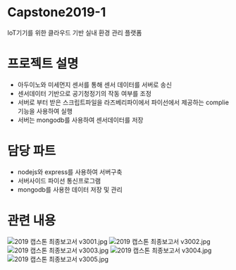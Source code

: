 # Capstone2019-1
IoT기기를 위한 클라우드 기반 실내 환경 관리 플랫폼

# 프로젝트 설명 #
- 아두이노와 미세먼지 센서를 통해 센서 데이터를 서버로 송신
- 센서데이터 기반으로 공기청정기의 작동 여부를 조정
- 서버로 부터 받은 스크립트파일을 라즈베리파이에서 파이선에서 제공하는 complie 기능을 사용하여 실행
- 서버는 mongodb를 사용하여 센서데이터를 저장

# 담당 파트 #
- nodejs와 express를 사용하여 서버구축
- 서버사이드 파이선 통신프로그램
- mongodb를 사용한 데이터 저장 및 관리

# 관련 내용 #

![2019 캡스톤 최종보고서 v3001.jpg](https://meeta.io:3000/api/image/1569150962544.jpeg)
![2019 캡스톤 최종보고서 v3002.jpg](https://meeta.io:3000/api/image/1569150962548.jpeg)
![2019 캡스톤 최종보고서 v3003.jpg](https://meeta.io:3000/api/image/1569150962469.jpeg)
![2019 캡스톤 최종보고서 v3004.jpg](https://meeta.io:3000/api/image/1569150962550.jpeg)
![2019 캡스톤 최종보고서 v3005.jpg](https://meeta.io:3000/api/image/1569150962551.jpeg)
